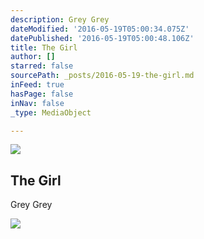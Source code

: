 ```yaml
---
description: Grey Grey
dateModified: '2016-05-19T05:00:34.075Z'
datePublished: '2016-05-19T05:00:48.106Z'
title: The Girl
author: []
starred: false
sourcePath: _posts/2016-05-19-the-girl.md
inFeed: true
hasPage: false
inNav: false
_type: MediaObject

---
```

<article style=""><img src="https://the-grid-user-content.s3-us-west-2.amazonaws.com/12fb7a90-6e38-46b4-9a58-f29105fba122.jpg" /><h1>The Girl</h1><p>Grey Grey</p></article>

![](https://the-grid-user-content.s3-us-west-2.amazonaws.com/2aa9c3e5-269b-4eb7-b701-1eafa089fd94.jpg)